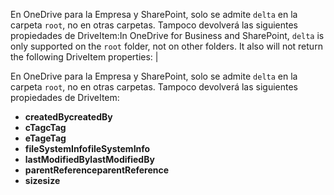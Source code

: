 <span data-ttu-id="d92a3-p111">En OneDrive para la Empresa y SharePoint, solo se admite `delta` en la carpeta `root`, no en otras carpetas. Tampoco devolverá las siguientes propiedades de DriveItem:</span><span class="sxs-lookup"><span data-stu-id="d92a3-p111">In OneDrive for Business and SharePoint, `delta` is only supported on the `root` folder, not on other folders. It also will not return the following DriveItem properties:</span></span>                                       |


En OneDrive para la Empresa y SharePoint, solo se admite `delta` en la carpeta `root`, no en otras carpetas. Tampoco devolverá las siguientes propiedades de DriveItem:

* <span data-ttu-id="d92a3-171">**createdBy**</span><span class="sxs-lookup"><span data-stu-id="d92a3-171">**createdBy**</span></span>
* <span data-ttu-id="d92a3-172">**cTag**</span><span class="sxs-lookup"><span data-stu-id="d92a3-172">**cTag**</span></span>
* <span data-ttu-id="d92a3-173">**eTag**</span><span class="sxs-lookup"><span data-stu-id="d92a3-173">**eTag**</span></span>
* <span data-ttu-id="d92a3-174">**fileSystemInfo**</span><span class="sxs-lookup"><span data-stu-id="d92a3-174">**fileSystemInfo**</span></span>
* <span data-ttu-id="d92a3-175">**lastModifiedBy**</span><span class="sxs-lookup"><span data-stu-id="d92a3-175">**lastModifiedBy**</span></span>
* <span data-ttu-id="d92a3-176">**parentReference**</span><span class="sxs-lookup"><span data-stu-id="d92a3-176">**parentReference**</span></span>
* <span data-ttu-id="d92a3-177">**size**</span><span class="sxs-lookup"><span data-stu-id="d92a3-177">**size**</span></span>


<!-- {
  "type": "#page.annotation",
  "description": "Get item delta",
  "keywords": "",
  "section": "documentation",
  "tocPath": ""
}-->

